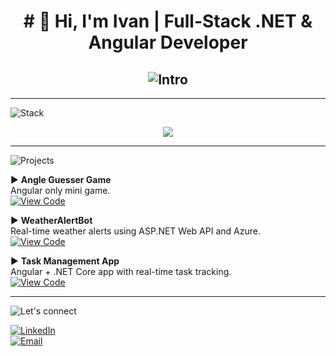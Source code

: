 <h1 align="center"># 👋 Hi, I'm Ivan | Full-Stack .NET & Angular Developer </h1> 

<h2 align="center"><img src="https://readme-typing-svg.herokuapp.com?font=Fira+Code&duration=3000&pause=3000&color=BB02F7&width=750&lines=🚀+Building+scalable+web+apps+with+ASP.NET,+Angular+and+Azure" alt="Intro" /></h2>

---
<img src="https://readme-typing-svg.herokuapp.com?font=Fira+Code&pause=1000&color=38F7D0&width=200&lines=🔥+Tech+Stack" alt="Stack" /> 
<p align="center">  
  <img src="https://skillicons.dev/icons?i=dotnet,cs,angular,ts,bots,azure,github,gitlab,docker,visualstudio,postman" />  
</p>

---

<img src="https://readme-typing-svg.herokuapp.com?font=Fira+Code&pause=1000&color=38F7D0&width=435&lines=🌟+Featured+Projects" alt="Projects" />

▶ **Angle Guesser Game**  
Angular only mini game.  
[![View Code](https://img.shields.io/badge/Code-AngleGuesser-red)](https://github.com/ivandev400/AngleGuesser)

▶ **WeatherAlertBot**  
Real-time weather alerts using ASP.NET Web API and Azure.  
[![View Code](https://img.shields.io/badge/Code-WeatherAlertBot-blue)](https://github.com/ivandev400/WeatherAlertBot)

▶ **Task Management App**  
Angular + .NET Core app with real-time task tracking.  
[![View Code](https://img.shields.io/badge/Code-TaskApp-green)](https://github.com/ivandev400/AngulaToDo)


---
<img src="https://readme-typing-svg.herokuapp.com?font=Fira+Code&pause=1000&color=38F7D0&width=435&lines=📫+Let's+Connect" alt="Let's connect" /> 

[![LinkedIn](https://img.shields.io/badge/LinkedIn-Ivan_Semenets-0077B5?logo=linkedin)](https://linkedin.com/in/ivan-semenets-23b8372b4/)  
[![Email](https://img.shields.io/badge/Email-ivan.g.sem@gmail.com-D14836?logo=gmail)](mailto:ivan.g.sem@gmail.com)

